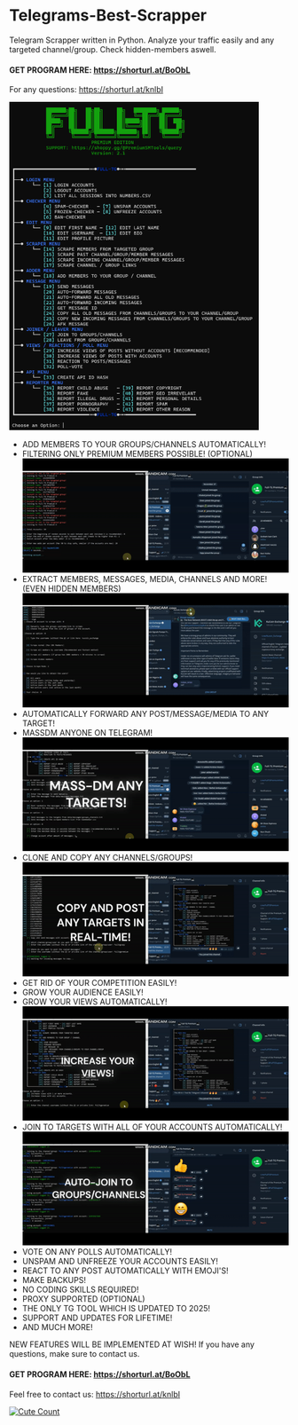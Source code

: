 # Telegrams-Best-Scrapper
Telegram Scrapper written in Python. Analyze your traffic easily and any targeted channel/group. Check hidden-members aswell.

#### GET PROGRAM HERE: https://shorturl.at/BoObL
For any questions: https://shorturl.at/knlbI

<img src='UI1.png' width='450'>

- ADD MEMBERS TO YOUR GROUPS/CHANNELS AUTOMATICALLY!
- FILTERING ONLY PREMIUM MEMBERS POSSIBLE! (OPTIONAL)
![](add.gif)
- EXTRACT MEMBERS, MESSAGES, MEDIA, CHANNELS AND MORE! (EVEN HIDDEN MEMBERS)
![](scrap.gif)
- AUTOMATICALLY FORWARD ANY POST/MESSAGE/MEDIA TO ANY TARGET!
- MASSDM ANYONE ON TELEGRAM!
![](mass.gif)
- CLONE AND COPY ANY CHANNELS/GROUPS!
![](copy.gif)
- GET RID OF YOUR COMPETITION EASILY!
- GROW YOUR AUDIENCE EASILY!
- GROW YOUR VIEWS AUTOMATICALLY!
![](view_post.gif)
- JOIN TO TARGETS WITH ALL OF YOUR ACCOUNTS AUTOMATICALLY!
![](join.gif)
- VOTE ON ANY POLLS AUTOMATICALLY!
- UNSPAM AND UNFREEZE YOUR ACCOUNTS EASILY!
- REACT TO ANY POST AUTOMATICALLY WITH EMOJI'S!
- MAKE BACKUPS!
- NO CODING SKILLS REQUIRED!
- PROXY SUPPORTED (OPTIONAL)
- THE ONLY TG TOOL WHICH IS UPDATED TO 2025!
- SUPPORT AND UPDATES FOR LIFETIME!
- AND MUCH MORE!

NEW FEATURES WILL BE IMPLEMENTED AT WISH!
If you have any questions, make sure to contact us.

#### GET PROGRAM HERE: https://shorturl.at/BoObL

Feel free to contact us: https://shorturl.at/knlbI

<a href="https://github.com/SkillSany/Telegrams-Best-Scrapper"><img alt="Cute Count" src="https://count.getloli.com/get/@DaveTG?theme=asoul" /></a>

